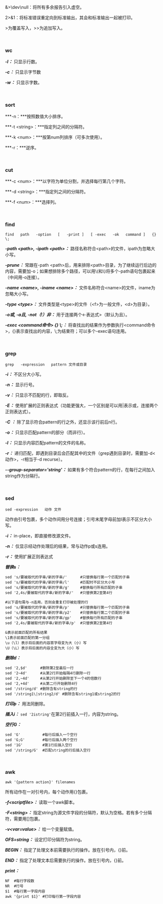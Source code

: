 &>\dev\null：将所有多余报告引入虚空。

2>&1：将标准错误重定向到标准输出，其会和标准输出一起被打印。

\>为覆盖写入，>>为追加写入。

<br>

### wc
***-l：*** 只显示行数。

***-c：*** 只显示字节数

***-w：*** 只显示字数。

<br>

### sort
***-n：***按照数值大小排序。

***-t \<string\>：***指定列之间的分隔符。

***-k \<num\>：***按第num列排序（可多次使用）。

***-r：***逆序。

<br>

### cut
***-c \<num\>：***以字符为单位分割，并选择每行第几个字符。

***-d \<string\>：***指定列之间的分隔符。

***-f \<num\>：***选择列。


<br>

### find
```find   path   -option   [   -print ]   [ -exec   -ok   command ]   {} \;```

***-path \<path\>, -ipath \<path\>：*** 路径名称符合\<path\>的文件，ipath为忽略大小写。

***-prune：*** 常跟在-path \<path\>后，用来排除\<path\>目录，为了继续运行后边的内容，需要加-o；如果想排除多个路径，可以用\\(和\\)将多个-path语句包裹起来（中间用-o连接）。

***-name \<name\>, -iname \<name\>：*** 文件名称符合\<name\>的文件，iname为忽略大小写。

***-type \<type\>：*** 文件类型是\<type\>的文件（\<f\>为一般文件，\<d\>为目录）。

***-o或, -a且, -not（!）非：*** 用于连接两个<-表达式>（默认为且）。

***-exec <command命令> {} \\;：*** 将查找出的结果作为参数执行<command命令>，{}表示查找出的内容，\\;为结束符；可以多个-exec语句连用。

<br>

### grep

`grep   -expression   pattern 文件或目录`

***-i：*** 不区分大小写。

***-n：*** 显示行号。

***-v：*** 只显示不匹配的行，即取反。

***-E：*** 使用扩展的正则表达式（功能更强大，一个区别是可以用|表示或，连接两个正则表达式）。

***-C <n>：*** 除了显示符合pattern的行之外，还显示该行前后n行。

***-o：*** 只显示匹配pattern的部分（而非行）。

***-l：*** 只显示内容匹配pattern的文件的名称。

***-r：*** 递归匹配，即遇到目录后会匹配其中的文件（grep遇到目录时，需要加-d<动作>，-r相当于-d recurse）。

***--group-separator='string'：*** 如果有多个符合pattern的行，在每行之间加入string作为分隔行。

<br>

### sed

`sed -expression   动作 文件`

动作由引号包裹，多个动作间用分号连接；引号末尾字母前加I表示不区分大小写。

***-i：*** in-place，即直接修改源文件。

***-n：*** 仅显示经动作处理后的结果，常与动作p或s连用。

***-r：*** 使用扩展正则表达式

***替换s：*** 
```
sed 's/要被取代的字串/新的字串/'      #只替换每行第一个匹配的子串
sed 's/要被取代的字串/新的字串/l'     #匹配时不区分大小写
sed 's/要被取代的字串/新的字串/g'     #替换每行所有匹配的子串
sed '2,4s/要被取代的字串/新的字串/'   #只替换第2至第4行

#以下语句需与-n连用，否则会重复打印被处理的行
sed 's/要被取代的字串/新的字串/p'     #只替换每行第一个匹配的子串
sed 's/要被取代的字串/新的字串/p2'    #只替换每行第二个匹配的子串
sed 's/要被取代的字串/新的字串/gp'    #替换每行所有匹配的子串
sed '2,4s/要被取代的字串/新的字串/p'  #只替换第2至第4行

&表示前面匹配的所有结果
\1表示前面匹配的第一分组
\u（\l）表示将后面的内容首字母变为大（小）写
\U（\L）表示将后面的内容全变为大（小）写

```

***删除d：*** 
```
sed '2,$d'      #删除第2至最后一行
sed '2~4d'      #从第2行开始每隔4行删除一行
sed '2,~4d'     #从第2行开始删除至下一个4的倍数行
sed '2,+4d'     #从第二行开始删除4行
sed '/string/d' #删除含有string的行
sed '/string1\|string2/d' #删除含有string1或string2的行
```
***打印p：*** 用法同删除。

***插入i：*** `sed '2istring'`在第2行前插入一行，内容为string。

***空行G：***
```
sed 'G'          #每行后插入一个空行
sed 'G;G'        #每行后插入两个空行
sed '1G'         #第1行后插入空行
sed '/string/G'  #匹配string的行后插入空行
```

<br>

### awk
`awk '{pattern action}' filenames`

所有动作在一对引号内，每个动作用{}包裹。

***-f\<scriptfile\>：*** 读取一个awk脚本。
  
***-F\<string\>：*** 指定string为源文件字段的分隔符，默认为空格。若有多个分隔符，需要用[]包裹。
 
***-v\<var=value\>：*** 给一个变量赋值。
 
***OFS=string：*** 设定打印分隔符为string。
 
***BEGIN：*** 指定了处理文本前需要执行的操作。放在引号内，{}前。
  
***END：*** 指定了处理文本后需要执行的操作。放在引号内，{}前。

***print：***
 ```
 NF  #每行字段数
 NR  #行号
 $1  #每行第一字段内容
 awk '{print $1}' #打印每行第一字段内容
 ```
